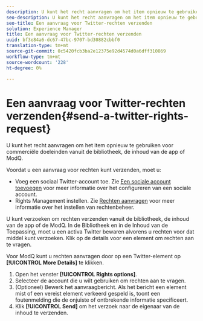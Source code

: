 ```yaml
---
description: U kunt het recht aanvragen om het item opnieuw te gebruiken voor commerciële doeleinden vanuit de bibliotheek, de inhoud van de app of ModQ.
seo-description: U kunt het recht aanvragen om het item opnieuw te gebruiken voor commerciële doeleinden vanuit de bibliotheek, de inhoud van de app of ModQ.
seo-title: Een aanvraag voor Twitter-rechten verzenden
solution: Experience Manager
title: Een aanvraag voor Twitter-rechten verzenden
uuid: bf3e84a6-dc67-47bc-9707-bd30882cbbf0
translation-type: tm+mt
source-git-commit: 0c5420fcb3ba2e12375e92d4574d0a6dff310869
workflow-type: tm+mt
source-wordcount: '228'
ht-degree: 0%

---
```



# Een aanvraag voor Twitter-rechten verzenden{#send-a-twitter-rights-request}

U kunt het recht aanvragen om het item opnieuw te gebruiken voor commerciële doeleinden vanuit de bibliotheek, de inhoud van de app of ModQ.

Voordat u een aanvraag voor rechten kunt verzenden, moet u:

* Voeg een sociaal Twitter-account toe. Zie [Een sociale account toevoegen](../c-users-creating-accounts-with-studio-access/t-configure-social-accout-instagram/t-configure-social-accout-instagram.md#t_configure_social_accout_instagram) voor meer informatie over het configureren van een sociale account.
* Rights Management instellen. Zie [Rechten aanvragen](../c-how-requesting-rights-works/c-how-requesting-rights-works.md#c_how_requesting_rights_works) voor meer informatie over het instellen van rechtenbeheer.

U kunt verzoeken om rechten verzenden vanuit de bibliotheek, de inhoud van de app of de ModQ. In de Bibliotheek en in de Inhoud van de Toepassing, moet u een activa Twitter bewaren alvorens u rechten voor dat middel kunt verzoeken. Klik op de details voor een element om rechten aan te vragen.

Voor ModQ kunt u rechten aanvragen door op een Twitter-element op **[!UICONTROL More Details]** te klikken.

1. Open het venster **[!UICONTROL Rights options]**.
1. Selecteer de account die u wilt gebruiken om rechten aan te vragen.
1. (Optioneel) Bewerk het aanvraagbericht. Als het bericht een element mist of een vereist element verkeerd gespeld is, toont een foutenmelding die de onjuiste of ontbrekende informatie specificeert.
1. Klik **[!UICONTROL Send]** om het verzoek naar de eigenaar van de inhoud te verzenden.
